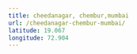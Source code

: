 ```yaml
---
title: cheedanagar, chembur,mumbai
url: /cheedanagar-chembur-mumbai/
latitude: 19.067
longitude: 72.904
---
```

